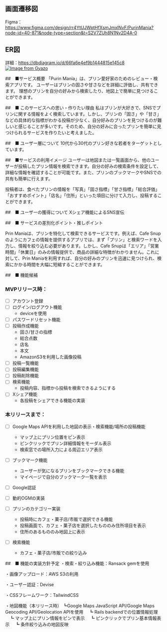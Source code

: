 ## 画面遷移図
Figma：https://www.figma.com/design/rr4YtUJWptHfXsmJmxlNvF/PurinMania?node-id=40-871&node-type=section&t=S2V7ZUh8N1Nv2D4A-0

## ER図
詳細：https://dbdiagram.io/d/66fa6e4ef9b1444815e145c8
[![Image from Gyazo](https://i.gyazo.com/f5b182b22068d3327ac7b9602573903a.png)](https://gyazo.com/f5b182b22068d3327ac7b9602573903a)

##　■サービス概要
「Purin Mania」は、プリン愛好家のためのレビュー・検索アプリです。
ユーザーはプリンの固さや甘さなどを詳細に評価し、共有できます。
理想のプリンを自分の好みから検索したり、地図上で簡単に見つけることができます。

##　■ このサービスへの思い・作りたい理由
私はプリンが大好きで、SNSでプリンに関する情報をよく検索しています。しかし、プリンの「固さ」や「甘さ」などの具体的な指標がわかる投稿が少なく、自分好みのプリンを見つけるのが難しいと感じることが多いです。そのため、自分の好みに合ったプリンを簡単に見つけられるサービスを作りたいと考えました。


##　■ ユーザー層について
10代から30代のプリン好きな若者をターゲットとしています。


##　■サービスの利用イメージ
ユーザーは地図または一覧画面から、他のユーザーが投稿したプリン情報を検索できます。自分の好みの検索条件を設定して、詳細な情報を確認することが可能です。また、プリンのブックマークやSNSでの共有も簡単に行えます。

投稿者は、食べたプリンの情報を「写真」「固さ指標」「甘さ指標」「総合評価」「おすすめポイント」「店名」「住所」といった項目に分けて入力し、投稿することができます。


##　■ ユーザーの獲得について
Xシェア機能によるSNS宣伝

##　■ サービスの差別化ポイント・推しポイント

Prin Maniaは、プリンを特化して検索できるサービスです。例えば、Cafe Snupのようにカフェの情報を提供するアプリでは、まず「プリン」と検索ワードを入力し、情報を絞り込む必要があります。しかし、Cafe Snupは「エリア」「営業時間」「休業日」のみの情報提供で、商品の詳細な特徴がわかりません。これに対して、Prin Maniaを利用すれば、自分の好みのプリンを迅速に見つけられ、検索にかかる時間を大幅に短縮することができます。


##　■ 機能候補

### MVPリリース時：
- [ ] アカウント登録
- [ ] ログイン/ログアウト機能
    - deviceを使用
- [ ] パスワードリセット機能
- [ ] 投稿作成機能
    - 固さ/甘さの指標
    - 総合点数
    - 店名
    - 本文
    - AmazonS3を利用した画像投稿
- [ ] 投稿一覧機能
- [ ] 投稿編集機能
- [ ] 投稿削除機能
- [ ] 検索機能
    - 投稿内容、指標から投稿を検索できるようにする
- [ ] Xシェア機能
    - 各投稿をシェアできる機能の実装



### 本リリースまで：
- [ ] Google Maps APIを利用した地図の表示・検索機能/場所の投稿機能
   - マップ上にプリン位置をピン表示
   - ピンクリックでプリン詳細情報をモーダル表示
   - 検索窓での場所入力による周辺エリア表示 

- [ ] ブックマーク機能
    - ユーザーが気になるプリンをブックマークできる機能
    - マイページで自分のブックマーク一覧を表示

- [ ] Google認証

- [ ] 動的OGMの実装

- [ ] プリンのカテゴリー実装
    - 投稿時にカフェ・菓子店/市販で選択できる機能
    - 投稿画面で、カフェ・菓子店を選択したもののみ住所項目を表示
    - 住所のあるもののみ地図上に表示

- [ ] 検索機能
    - カフェ・菓子店/市販での絞り込み

##　■ 機能の実装方針予定
・検索・絞り込み機能：Ransack gemを使用


・画像アップロード：AWS S3の利用


・ユーザー認証：Devise


・CSSフレームワーク：TailwindCSS


・地図機能（本リリース時）
   ┗Google Maps JavaScript API/Google Maps Geocoding API/Geolocation APIを使用
 　┗ Rails backendでの位置情報処理
 　┗ マップ上にプリン情報をピンで表示
 　┗ ピンクリックでプリン基本情報表示
 　┗ 条件絞り込みの地図反映

